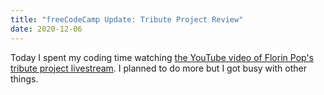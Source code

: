 ```yaml
---
title: "freeCodeCamp Update: Tribute Project Review"
date: 2020-12-06
---
```

Today I spent my coding time watching [the YouTube video of Florin Pop's tribute project livestream](https://youtu.be/Xph-t4XguJU). I planned to do more but I got busy with other things.

